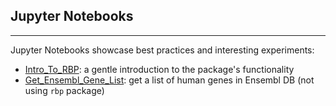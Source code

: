 ## Jupyter Notebooks
---

Jupyter Notebooks showcase best practices and interesting experiments:
 - [Intro_To_RBP](Intro_To_RBP.ipynb): a gentle introduction to the package's functionality
 - [Get_Ensembl_Gene_List](Get_Ensembl_Gene_List.ipynb): get a list of human genes in Ensembl DB (not using `rbp` package)